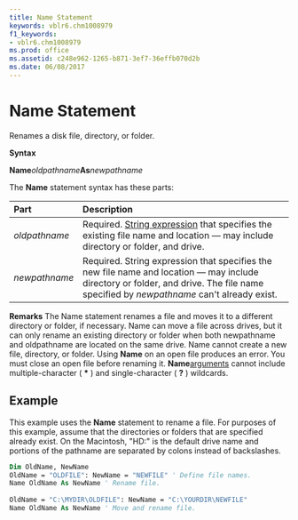 ```yaml
---
title: Name Statement
keywords: vblr6.chm1008979
f1_keywords:
- vblr6.chm1008979
ms.prod: office
ms.assetid: c248e962-1265-b871-3ef7-36effb070d2b
ms.date: 06/08/2017
---
```



# Name Statement

Renames a disk file, directory, or folder.

 **Syntax**

 **Name**_oldpathname_**As**_newpathname_

The  **Name** statement syntax has these parts:


|**Part**|**Description**|
|:-----|:-----|
| _oldpathname_|Required. [String expression](vbe-glossary.md) that specifies the existing file name and location — may include directory or folder, and drive.|
| _newpathname_|Required. String expression that specifies the new file name and location — may include directory or folder, and drive. The file name specified by  _newpathname_ can't already exist.|

 **Remarks**
The Name statement renames a file and moves it to a different directory or folder, if necessary. Name can move a file across drives, but it can only rename an existing directory or folder when both newpathname and oldpathname are located on the same drive. Name cannot create a new file, directory, or folder.
Using  **Name** on an open file produces an error. You must close an open file before renaming it. **Name**[arguments](vbe-glossary.md) cannot include multiple-character ( **\*** ) and single-character ( **?** ) wildcards.

## Example

This example uses the  **Name** statement to rename a file. For purposes of this example, assume that the directories or folders that are specified already exist. On the Macintosh, "HD:" is the default drive name and portions of the pathname are separated by colons instead of backslashes.


```vb
Dim OldName, NewName 
OldName = "OLDFILE": NewName = "NEWFILE" ' Define file names. 
Name OldName As NewName ' Rename file. 
 
OldName = "C:\MYDIR\OLDFILE": NewName = "C:\YOURDIR\NEWFILE" 
Name OldName As NewName ' Move and rename file. 

```


